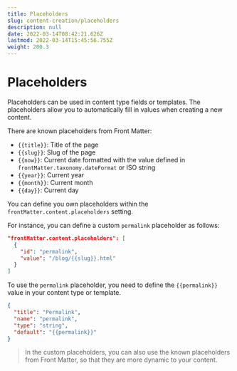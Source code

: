```yaml
---
title: Placeholders
slug: content-creation/placeholders
description: null
date: 2022-03-14T08:42:21.626Z
lastmod: 2022-03-14T15:45:56.755Z
weight: 200.3
---
```


# Placeholders

Placeholders can be used in content type fields or templates. The placeholders allow you to automatically fill in values when creating a new content.

There are known placeholders from Front Matter:

- `{{title}}`: Title of the page
- `{{slug}}`: Slug of the page
- `{{now}}`: Current date formatted with the value defined in `frontMatter.taxonomy.dateFormat` or ISO string
- `{{year}}`: Current year
- `{{month}}`: Current month
- `{{day}}`: Current day

You can define you own placeholders within the `frontMatter.content.placeholders` setting.

For instance, you can define a custom `permalink` placeholder as follows:

```json
"frontMatter.content.placeholders": [
  {
    "id": "permalink",
    "value": "/blog/{{slug}}.html"
  }
]
```

To use the `permalink` placeholder, you need to define the `{{permalink}}` value in your content type or template.

```json
{
  "title": "Permalink",
  "name": "permalink",
  "type": "string",
  "default": "{{permalink}}"
}
```

> In the custom placeholders, you can also use the known placeholders from Front Matter, so that they are more dynamic to your content.